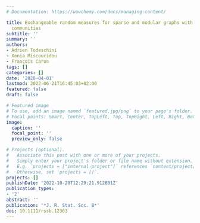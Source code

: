```yaml
---
# Documentation: https://wowchemy.com/docs/managing-content/

title: Exchangeable random measures for sparse and modular graphs with overlapping
  communities
subtitle: ''
summary: ''
authors:
- Adrien Todeschini
- Xenia Miscouridou
- François Caron
tags: []
categories: []
date: '2020-04-01'
lastmod: 2022-06-21T16:45:03+02:00
featured: false
draft: false

# Featured image
# To use, add an image named `featured.jpg/png` to your page's folder.
# Focal points: Smart, Center, TopLeft, Top, TopRight, Left, Right, BottomLeft, Bottom, BottomRight.
image:
  caption: ''
  focal_point: ''
  preview_only: false

# Projects (optional).
#   Associate this post with one or more of your projects.
#   Simply enter your project's folder or file name without extension.
#   E.g. `projects = ["internal-project"]` references `content/project/deep-learning/index.md`.
#   Otherwise, set `projects = []`.
projects: []
publishDate: '2022-10-20T12:29:21.912801Z'
publication_types:
- '2'
abstract: ''
publication: '*J. R. Stat. Soc. B*'
doi: 10.1111/rssb.12363
---
```

